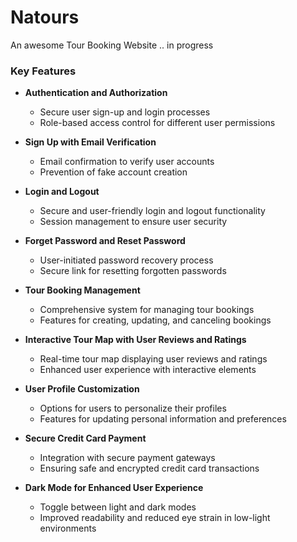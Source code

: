 # Natours
An awesome Tour Booking Website .. in progress

### Key Features

- **Authentication and Authorization**
  - Secure user sign-up and login processes
  - Role-based access control for different user permissions

- **Sign Up with Email Verification**
  - Email confirmation to verify user accounts
  - Prevention of fake account creation

- **Login and Logout**
  - Secure and user-friendly login and logout functionality
  - Session management to ensure user security

- **Forget Password and Reset Password**
  - User-initiated password recovery process
  - Secure link for resetting forgotten passwords

- **Tour Booking Management**
  - Comprehensive system for managing tour bookings
  - Features for creating, updating, and canceling bookings

- **Interactive Tour Map with User Reviews and Ratings**
  - Real-time tour map displaying user reviews and ratings
  - Enhanced user experience with interactive elements

- **User Profile Customization**
  - Options for users to personalize their profiles
  - Features for updating personal information and preferences

- **Secure Credit Card Payment**
  - Integration with secure payment gateways
  - Ensuring safe and encrypted credit card transactions

- **Dark Mode for Enhanced User Experience**
  - Toggle between light and dark modes
  - Improved readability and reduced eye strain in low-light environments
